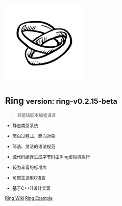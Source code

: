 <!-- _coverpage.md -->

![](./media/ring-logo-1.png)

# Ring <small>version: ring-v0.2.15-beta</small>

> 轻量级脚本编程语言
> 

- 静态类型系统

- 面向过程式、面向对象

- 简洁、灵活的语法规范

- 源代码编译生成字节码由Ring虚拟机执行

- 较为丰富的标准库

- 可原生调用C语言

- 基于C++11设计实现

[Ring Wiki](./markdown/index-v2/001-Ring简介.md)
[Ring Example](https://example.ring.wiki/)

